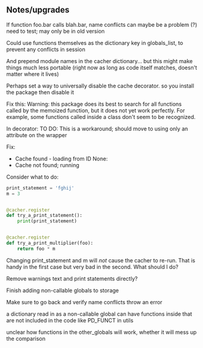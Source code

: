 ## Notes/upgrades ##

If function foo.bar calls blah.bar, name conflicts can maybe be a problem (?) need to test; may only be in old version

Could use functions themselves as the dictionary key in globals_list, to prevent any conflicts in session

And prepend module names in the cacher dictionary... but this might make things much less portable (right now as long as code itself matches, doesn't matter where it lives)

Perhaps set a way to universally disable the cache decorator. so you install the package then disable it

Fix this: Warning: this package does its best to search for all functions called by the memoized function, but it does not yet work perfectly. For example, some functions called inside a class don't seem to be recognized.

In decorator: TO DO: This is a workaround; should move to using only
an attribute on the wrapper

Fix:
* Cache found - loading from ID None:
* Cache not found; running


Consider what to do:

```python
print_statement = 'fghij'
m = 3


@cacher.register
def try_a_print_statement():
    print(print_statement)


@cacher.register
def try_a_print_multiplier(foo):
    return foo * m
```

Changing print_statement and m will *not* cause the cacher to re-run. That is handy in the first case but very bad in the second. What should I do?

Remove warnings text and print statements directly?

Finish adding non-callable globals to storage

Make sure to go back and verify name conflicts throw an error

a dictionary read in as a non-callable global can have functions inside that are not included in the code
like PD_FUNCT in utils

unclear how functions in the other_globals will work, whether it will mess up the comparison